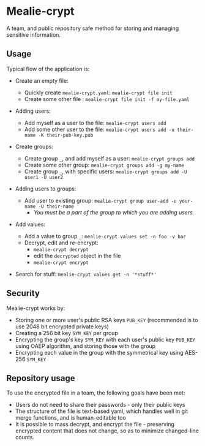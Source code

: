 # Mealie-crypt
A team, and public repository safe method for storing and managing sensitive information.

## Usage
Typical flow of the application is:
- Create an empty file:
  - Quickly create `mealie-crypt.yaml`: `mealie-crypt file init`
  - Create some other file : `mealie-crypt file init -f my-file.yaml`
    
- Adding users:
  - Add myself as a user to the file: `mealie-crypt users add`
  - Add some other user to the file: `mealie-crypt users add -u their-name -K their-pub-key.pub`

- Create groups:
  - Create group `_`, and add myself as a user: `mealie-crypt groups add`
  - Create some other group: `mealie-crypt groups add -g my-name`
  - Create group `_`, with specific users: `mealie-crypt groups add -U user1 -U user2`

- Adding users to groups:
  - Add user to existing group: `mealie-crypt group user-add -u your-name -U their-name`
    - *You must be a part of the group to which you are adding users.*

- Add values:
  - Add a value to group `_`: `mealie-crypt values set -n foo -v bar`
  - Decrypt, edit and re-encrypt:
    - `mealie-crypt decrypt`
    - edit the `decrypted` object in the file
    - `mealie-crypt encrypt`

- Search for stuff: `mealie-crypt values get -n '*stuff*'`

## Security
Mealie-crypt works by:
- Storing one or more user's public RSA keys `PUB_KEY` (recommended is to use 2048 bit encrypted private keys)
- Creating a 256 bit key `SYM_KEY` per group
- Encrypting the group's key `SYM_KEY` with each user's public key `PUB_KEY` using OAEP algorithm, and storing those with the group
- Encrypting each value in the group with the symmetrical key using AES-256 `SYM_KEY`

## Repository usage
To use the encrypted file in a team, the following goals have been met:
- Users do not need to share their passwords - only their public keys
- The structure of the file is text-based yaml, which handles well in git merge functions, and is human-editable too
- It is possible to mass decrypt, and encrypt the file - preserving encrypted content that does not change, so as to minimize changed-line counts.

